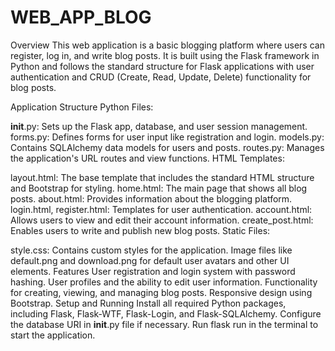 # WEB_APP_BLOG
Overview
This web application is a basic blogging platform where users can register, log in, and write blog posts. It is built using the Flask framework in Python and follows the standard structure for Flask applications with user authentication and CRUD (Create, Read, Update, Delete) functionality for blog posts.

Application Structure
Python Files:

__init__.py: Sets up the Flask app, database, and user session management.
forms.py: Defines forms for user input like registration and login.
models.py: Contains SQLAlchemy data models for users and posts.
routes.py: Manages the application's URL routes and view functions.
HTML Templates:

layout.html: The base template that includes the standard HTML structure and Bootstrap for styling.
home.html: The main page that shows all blog posts.
about.html: Provides information about the blogging platform.
login.html, register.html: Templates for user authentication.
account.html: Allows users to view and edit their account information.
create_post.html: Enables users to write and publish new blog posts.
Static Files:

style.css: Contains custom styles for the application.
Image files like default.png and download.png for default user avatars and other UI elements.
Features
User registration and login system with password hashing.
User profiles and the ability to edit user information.
Functionality for creating, viewing, and managing blog posts.
Responsive design using Bootstrap.
Setup and Running
Install all required Python packages, including Flask, Flask-WTF, Flask-Login, and Flask-SQLAlchemy.
Configure the database URI in __init__.py file if necessary.
Run flask run in the terminal to start the application.
